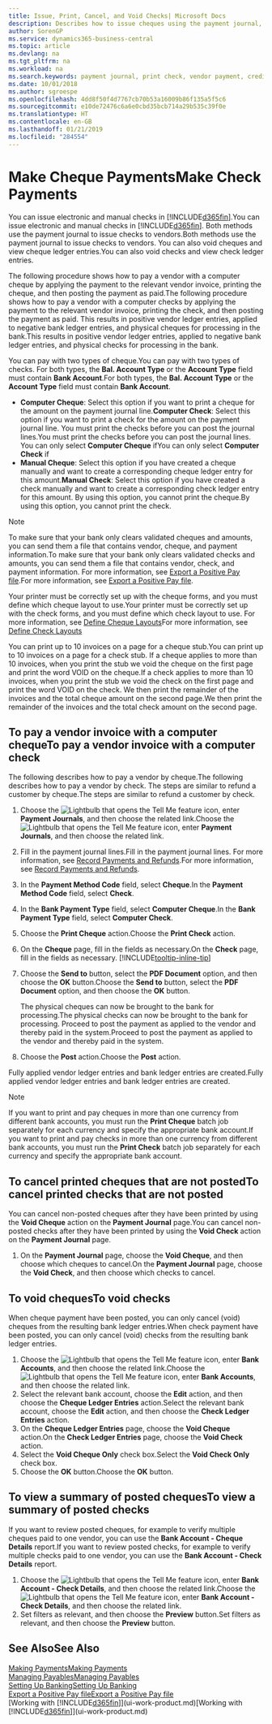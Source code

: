 ```yaml
---
title: Issue, Print, Cancel, and Void Checks| Microsoft Docs
description: Describes how to issue cheques using the payment journal, print cheques, and void or view cheque ledger entries in Business Central.
author: SorenGP
ms.service: dynamics365-business-central
ms.topic: article
ms.devlang: na
ms.tgt_pltfrm: na
ms.workload: na
ms.search.keywords: payment journal, print check, vendor payment, creditor, debt, balance due, AP
ms.date: 10/01/2018
ms.author: sgroespe
ms.openlocfilehash: 4dd8f50f4d7767cb70b53a16009b86f135a5f5c6
ms.sourcegitcommit: e10de72476c6a6e0cbd35bcb714a29b535c39f0e
ms.translationtype: HT
ms.contentlocale: en-GB
ms.lasthandoff: 01/21/2019
ms.locfileid: "284554"
---
```

# <a name="make-check-payments"></a><span data-ttu-id="07a64-103">Make Cheque Payments</span><span class="sxs-lookup"><span data-stu-id="07a64-103">Make Check Payments</span></span>
<span data-ttu-id="07a64-104">You can issue electronic and manual checks in [!INCLUDE[d365fin](includes/d365fin_md.md)].</span><span class="sxs-lookup"><span data-stu-id="07a64-104">You can issue electronic and manual checks in [!INCLUDE[d365fin](includes/d365fin_md.md)].</span></span> <span data-ttu-id="07a64-105">Both methods use the payment journal to issue checks to vendors.</span><span class="sxs-lookup"><span data-stu-id="07a64-105">Both methods use the payment journal to issue checks to vendors.</span></span> <span data-ttu-id="07a64-106">You can also void cheques and view cheque ledger entries.</span><span class="sxs-lookup"><span data-stu-id="07a64-106">You can also void checks and view check ledger entries.</span></span>

<span data-ttu-id="07a64-107">The following procedure shows how to pay a vendor with a computer cheque by applying the payment to the relevant vendor invoice, printing the cheque, and then posting the payment as paid.</span><span class="sxs-lookup"><span data-stu-id="07a64-107">The following procedure shows how to pay a vendor with a computer checks by applying the payment to the relevant vendor invoice, printing the check, and then posting the payment as paid.</span></span> <span data-ttu-id="07a64-108">This results in positive vendor ledger entries, applied to negative bank ledger entries, and physical cheques for processing in the bank.</span><span class="sxs-lookup"><span data-stu-id="07a64-108">This results in positive vendor ledger entries, applied to negative bank ledger entries, and physical checks for processing in the bank.</span></span>

<span data-ttu-id="07a64-109">You can pay with two types of cheque.</span><span class="sxs-lookup"><span data-stu-id="07a64-109">You can pay with two types of checks.</span></span> <span data-ttu-id="07a64-110">For both types, the **Bal. Account Type** or the **Account Type** field must contain **Bank Account**.</span><span class="sxs-lookup"><span data-stu-id="07a64-110">For both types, the **Bal. Account Type** or the **Account Type** field must contain **Bank Account**.</span></span>

- <span data-ttu-id="07a64-111">**Computer Cheque**: Select this option if you want to print a cheque for the amount on the payment journal line.</span><span class="sxs-lookup"><span data-stu-id="07a64-111">**Computer Check**: Select this option if you want to print a check for the amount on the payment journal line.</span></span> <span data-ttu-id="07a64-112">You must print the checks before you can post the journal lines.</span><span class="sxs-lookup"><span data-stu-id="07a64-112">You must print the checks before you can post the journal lines.</span></span> <span data-ttu-id="07a64-113">You can only select **Computer Cheque** if</span><span class="sxs-lookup"><span data-stu-id="07a64-113">You can only select **Computer Check** if</span></span>
- <span data-ttu-id="07a64-114">**Manual Cheque**: Select this option if you have created a cheque manually and want to create a corresponding cheque ledger entry for this amount.</span><span class="sxs-lookup"><span data-stu-id="07a64-114">**Manual Check**: Select this option if you have created a check manually and want to create a corresponding check ledger entry for this amount.</span></span> <span data-ttu-id="07a64-115">By using this option, you cannot print the cheque.</span><span class="sxs-lookup"><span data-stu-id="07a64-115">By using this option, you cannot print the check.</span></span>

> [!NOTE]  
> <span data-ttu-id="07a64-116">To make sure that your bank only clears validated cheques and amounts, you can send them a file that contains vendor, cheque, and payment information.</span><span class="sxs-lookup"><span data-stu-id="07a64-116">To make sure that your bank only clears validated checks and amounts, you can send them a file that contains vendor, check, and payment information.</span></span> <span data-ttu-id="07a64-117">For more information, see [Export a Positive Pay file](finance-how-positive-pay.md).</span><span class="sxs-lookup"><span data-stu-id="07a64-117">For more information, see [Export a Positive Pay file](finance-how-positive-pay.md).</span></span>

<span data-ttu-id="07a64-118">Your printer must be correctly set up with the cheque forms, and you must define which cheque layout to use.</span><span class="sxs-lookup"><span data-stu-id="07a64-118">Your printer must be correctly set up with the check forms, and you must define which check layout to use.</span></span> <span data-ttu-id="07a64-119">For more information, see [Define Cheque Layouts](finance-how-define-check-layouts.md)</span><span class="sxs-lookup"><span data-stu-id="07a64-119">For more information, see [Define Check Layouts](finance-how-define-check-layouts.md)</span></span>

<span data-ttu-id="07a64-120">You can print up to 10 invoices on a page for a cheque stub.</span><span class="sxs-lookup"><span data-stu-id="07a64-120">You can print up to 10 invoices on a page for a check stub.</span></span> <span data-ttu-id="07a64-121">If a cheque applies to more than 10 invoices, when you print the stub we void the cheque on the first page and print the word VOID on the cheque.</span><span class="sxs-lookup"><span data-stu-id="07a64-121">If a check applies to more than 10 invoices, when you print the stub we void the check on the first page and print the word VOID on the check.</span></span> <span data-ttu-id="07a64-122">We then print the remainder of the invoices and the total cheque amount on the second page.</span><span class="sxs-lookup"><span data-stu-id="07a64-122">We then print the remainder of the invoices and the total check amount on the second page.</span></span> 

## <a name="to-pay-a-vendor-invoice-with-a-computer-check"></a><span data-ttu-id="07a64-123">To pay a vendor invoice with a computer cheque</span><span class="sxs-lookup"><span data-stu-id="07a64-123">To pay a vendor invoice with a computer check</span></span>
<span data-ttu-id="07a64-124">The following describes how to pay a vendor by cheque.</span><span class="sxs-lookup"><span data-stu-id="07a64-124">The following describes how to pay a vendor by check.</span></span> <span data-ttu-id="07a64-125">The steps are similar to refund a customer by cheque.</span><span class="sxs-lookup"><span data-stu-id="07a64-125">The steps are similar to refund a customer by check.</span></span>

1. <span data-ttu-id="07a64-126">Choose the ![Lightbulb that opens the Tell Me feature](media/ui-search/search_small.png "Tell me what you want to do") icon, enter **Payment Journals**, and then choose the related link.</span><span class="sxs-lookup"><span data-stu-id="07a64-126">Choose the ![Lightbulb that opens the Tell Me feature](media/ui-search/search_small.png "Tell me what you want to do") icon, enter **Payment Journals**, and then choose the related link.</span></span>
2. <span data-ttu-id="07a64-127">Fill in the payment journal lines.</span><span class="sxs-lookup"><span data-stu-id="07a64-127">Fill in the payment journal lines.</span></span> <span data-ttu-id="07a64-128">For more information, see [Record Payments and Refunds](payables-how-post-payments-refunds.md).</span><span class="sxs-lookup"><span data-stu-id="07a64-128">For more information, see [Record Payments and Refunds](payables-how-post-payments-refunds.md).</span></span>
3. <span data-ttu-id="07a64-129">In the **Payment Method Code** field, select **Cheque**.</span><span class="sxs-lookup"><span data-stu-id="07a64-129">In the **Payment Method Code** field, select **Check**.</span></span>
4. <span data-ttu-id="07a64-130">In the **Bank Payment Type** field, select **Computer Cheque**.</span><span class="sxs-lookup"><span data-stu-id="07a64-130">In the **Bank Payment Type** field, select **Computer Check**.</span></span>
5. <span data-ttu-id="07a64-131">Choose the **Print Cheque** action.</span><span class="sxs-lookup"><span data-stu-id="07a64-131">Choose the **Print Check** action.</span></span>
6. <span data-ttu-id="07a64-132">On the **Cheque** page, fill in the fields as necessary.</span><span class="sxs-lookup"><span data-stu-id="07a64-132">On the **Check** page, fill in the fields as necessary.</span></span> [!INCLUDE[tooltip-inline-tip](includes/tooltip-inline-tip_md.md)]
7. <span data-ttu-id="07a64-133">Choose the **Send to** button, select the **PDF Document** option, and then choose the **OK** button.</span><span class="sxs-lookup"><span data-stu-id="07a64-133">Choose the **Send to** button, select the **PDF Document** option, and then choose the **OK** button.</span></span>

    <span data-ttu-id="07a64-134">The physical cheques can now be brought to the bank for processing.</span><span class="sxs-lookup"><span data-stu-id="07a64-134">The physical checks can now be brought to the bank for processing.</span></span> <span data-ttu-id="07a64-135">Proceed to post the payment as applied to the vendor and thereby paid in the system.</span><span class="sxs-lookup"><span data-stu-id="07a64-135">Proceed to post the payment as applied to the vendor and thereby paid in the system.</span></span>
8. <span data-ttu-id="07a64-136">Choose the **Post** action.</span><span class="sxs-lookup"><span data-stu-id="07a64-136">Choose the **Post** action.</span></span>

<span data-ttu-id="07a64-137">Fully applied vendor ledger entries and bank ledger entries are created.</span><span class="sxs-lookup"><span data-stu-id="07a64-137">Fully applied vendor ledger entries and bank ledger entries are created.</span></span>

> [!NOTE]  
> <span data-ttu-id="07a64-138">If you want to print and pay cheques in more than one currency from different bank accounts, you must run the **Print Cheque** batch job separately for each currency and specify the appropriate bank account.</span><span class="sxs-lookup"><span data-stu-id="07a64-138">If you want to print and pay checks in more than one currency from different bank accounts, you must run the **Print Check** batch job separately for each currency and specify the appropriate bank account.</span></span>

## <a name="to-cancel-printed-checks-that-are-not-posted"></a><span data-ttu-id="07a64-139">To cancel printed cheques that are not posted</span><span class="sxs-lookup"><span data-stu-id="07a64-139">To cancel printed checks that are not posted</span></span>
<span data-ttu-id="07a64-140">You can cancel non-posted cheques after they have been printed by using the **Void Cheque** action on the **Payment Journal** page.</span><span class="sxs-lookup"><span data-stu-id="07a64-140">You can cancel non-posted checks after they have been printed by using the **Void Check** action on the **Payment Journal** page.</span></span>

1. <span data-ttu-id="07a64-141">On the **Payment Journal** page, choose the **Void Cheque**, and then choose which cheques to cancel.</span><span class="sxs-lookup"><span data-stu-id="07a64-141">On the **Payment Journal** page, choose the **Void Check**, and then choose which checks to cancel.</span></span>

## <a name="to-void-checks"></a><span data-ttu-id="07a64-142">To void cheques</span><span class="sxs-lookup"><span data-stu-id="07a64-142">To void checks</span></span>
<span data-ttu-id="07a64-143">When cheque payment have been posted, you can only cancel (void) cheques from the resulting bank ledger entries.</span><span class="sxs-lookup"><span data-stu-id="07a64-143">When check payment have been posted, you can only cancel (void) checks from the resulting bank ledger entries.</span></span>

1. <span data-ttu-id="07a64-144">Choose the ![Lightbulb that opens the Tell Me feature](media/ui-search/search_small.png "Tell me what you want to do") icon, enter **Bank Accounts**, and then choose the related link.</span><span class="sxs-lookup"><span data-stu-id="07a64-144">Choose the ![Lightbulb that opens the Tell Me feature](media/ui-search/search_small.png "Tell me what you want to do") icon, enter **Bank Accounts**, and then choose the related link.</span></span>
2. <span data-ttu-id="07a64-145">Select the relevant bank account, choose the **Edit** action, and then choose the **Cheque Ledger Entries** action.</span><span class="sxs-lookup"><span data-stu-id="07a64-145">Select the relevant bank account, choose the **Edit** action, and then choose the **Check Ledger Entries** action.</span></span>
3. <span data-ttu-id="07a64-146">On the **Cheque Ledger Entries** page, choose the **Void Cheque** action.</span><span class="sxs-lookup"><span data-stu-id="07a64-146">On the **Check Ledger Entries** page, choose the **Void Check** action.</span></span>
4. <span data-ttu-id="07a64-147">Select the **Void Cheque Only** check box.</span><span class="sxs-lookup"><span data-stu-id="07a64-147">Select the **Void Check Only** check box.</span></span>
5. <span data-ttu-id="07a64-148">Choose the **OK** button.</span><span class="sxs-lookup"><span data-stu-id="07a64-148">Choose the **OK** button.</span></span>

## <a name="to-view-a-summary-of-posted-checks"></a><span data-ttu-id="07a64-149">To view a summary of posted cheques</span><span class="sxs-lookup"><span data-stu-id="07a64-149">To view a summary of posted checks</span></span>
<span data-ttu-id="07a64-150">If you want to review posted cheques, for example to verify multiple cheques paid to one vendor, you can use the **Bank Account - Cheque Details** report.</span><span class="sxs-lookup"><span data-stu-id="07a64-150">If you want to review posted checks, for example to verify multiple checks paid to one vendor, you can use the **Bank Account - Check Details** report.</span></span>
1. <span data-ttu-id="07a64-151">Choose the ![Lightbulb that opens the Tell Me feature](media/ui-search/search_small.png "Tell me what you want to do") icon, enter **Bank Account - Check Details**, and then choose the related link.</span><span class="sxs-lookup"><span data-stu-id="07a64-151">Choose the ![Lightbulb that opens the Tell Me feature](media/ui-search/search_small.png "Tell me what you want to do") icon, enter **Bank Account - Check Details**, and then choose the related link.</span></span>
2. <span data-ttu-id="07a64-152">Set filters as relevant, and then choose the **Preview** button.</span><span class="sxs-lookup"><span data-stu-id="07a64-152">Set filters as relevant, and then choose the **Preview** button.</span></span>

## <a name="see-also"></a><span data-ttu-id="07a64-153">See Also</span><span class="sxs-lookup"><span data-stu-id="07a64-153">See Also</span></span>
[<span data-ttu-id="07a64-154">Making Payments</span><span class="sxs-lookup"><span data-stu-id="07a64-154">Making Payments</span></span>](payables-make-payments.md)  
[<span data-ttu-id="07a64-155">Managing Payables</span><span class="sxs-lookup"><span data-stu-id="07a64-155">Managing Payables</span></span>](payables-manage-payables.md)  
[<span data-ttu-id="07a64-156">Setting Up Banking</span><span class="sxs-lookup"><span data-stu-id="07a64-156">Setting Up Banking</span></span>](bank-setup-banking.md)  
[<span data-ttu-id="07a64-157">Export a Positive Pay file</span><span class="sxs-lookup"><span data-stu-id="07a64-157">Export a Positive Pay file</span></span>](finance-how-positive-pay.md)  
<span data-ttu-id="07a64-158">[Working with [!INCLUDE[d365fin](includes/d365fin_md.md)]](ui-work-product.md)</span><span class="sxs-lookup"><span data-stu-id="07a64-158">[Working with [!INCLUDE[d365fin](includes/d365fin_md.md)]](ui-work-product.md)</span></span>  
